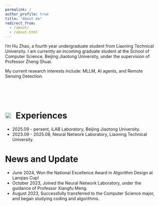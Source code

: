 ```yaml
---
permalink: /
author_profile: true
title: "About me"
redirect_from: 
  - /about/
  - /about.html
---
```


I’m Hu Zhao, a fourth year undergraduate student from Liaoning Technical University. I am currently an incoming graduate student at the School of Computer Science, Beijing Jiaotong University, under the supervision of Professor Zheng Shuai. 

My current research interests include: MLLM, AI agents, and Remote Sensing Detection.

<br><br><br>

<img src="path_to_colored_rocket_image.png" alt="Rocket" style="width: 20px; height: 20px; margin-right: 8px;" /> Experiences
======
- 2025.09 - persent, iLAB Laboratory, Beijing Jiaotong University.
- 2023.09 - 2025.08, Neural Network Laboratory, Liaoning Technical University.

News and Update
======
- June 2024, Won the National Excellence Award in Algorithm Design at Lanqiao Cup!
- October 2023, Joined the Neural Network Laboratory, under the guidance of Professor Xiangfu Meng.
- August 2023, Successfully transferred to the Computer Science major, and began studying coding and algorithms.
